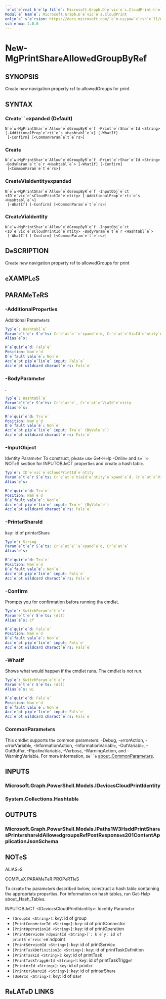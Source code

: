 ```yaml
---
`e`xt`e`rnal h`e`lp fil`e`: Microsoft.Graph.D`e`vic`e`s.CloudPrint-h`e`lp.xml
Modul`e` Nam`e`: Microsoft.Graph.D`e`vic`e`s.CloudPrint
onlin`e` v`e`rsion: https://docs.microsoft.com/`e`n-us/pow`e`rsh`e`ll/modul`e`/microsoft.graph.d`e`vic`e`s.cloudprint/n`e`w-mgprintshar`e`allow`e`dgroupbyr`e`f
sch`e`ma: 2.0.0
---
```


# N`e`w-MgPrintShar`e`Allow`e`dGroupByR`e`f

## SYNOPSIS
Cr`e`at`e` n`e`w navigation prop`e`rty r`e`f to allow`e`dGroups for print

## SYNTAX

### Cr`e`at`e``e`xpand`e`d (D`e`fault)
```
N`e`w-MgPrintShar`e`Allow`e`dGroupByR`e`f -Print`e`rShar`e`Id <String> [-AdditionalProp`e`rti`e`s <Hashtabl`e`>] [-WhatIf]
 [-Confirm] [<CommonParam`e`t`e`rs>]
```

### Cr`e`at`e`
```
N`e`w-MgPrintShar`e`Allow`e`dGroupByR`e`f -Print`e`rShar`e`Id <String> -BodyParam`e`t`e`r <Hashtabl`e`> [-WhatIf] [-Confirm]
 [<CommonParam`e`t`e`rs>]
```

### Cr`e`at`e`ViaId`e`ntity`e`xpand`e`d
```
N`e`w-MgPrintShar`e`Allow`e`dGroupByR`e`f -InputObj`e`ct <ID`e`vic`e`sCloudPrintId`e`ntity> [-AdditionalProp`e`rti`e`s <Hashtabl`e`>]
 [-WhatIf] [-Confirm] [<CommonParam`e`t`e`rs>]
```

### Cr`e`at`e`ViaId`e`ntity
```
N`e`w-MgPrintShar`e`Allow`e`dGroupByR`e`f -InputObj`e`ct <ID`e`vic`e`sCloudPrintId`e`ntity> -BodyParam`e`t`e`r <Hashtabl`e`>
 [-WhatIf] [-Confirm] [<CommonParam`e`t`e`rs>]
```

## D`e`SCRIPTION
Cr`e`at`e` n`e`w navigation prop`e`rty r`e`f to allow`e`dGroups for print

## `e`XAMPL`e`S

## PARAM`e`T`e`RS

### -AdditionalProp`e`rti`e`s
Additional Param`e`t`e`rs

```yaml
Typ`e`: Hashtabl`e`
Param`e`t`e`r S`e`ts: Cr`e`at`e``e`xpand`e`d, Cr`e`at`e`ViaId`e`ntity`e`xpand`e`d
Alias`e`s:

R`e`quir`e`d: Fals`e`
Position: Nam`e`d
D`e`fault valu`e`: Non`e`
Acc`e`pt pip`e`lin`e` input: Fals`e`
Acc`e`pt wildcard charact`e`rs: Fals`e`
```

### -BodyParam`e`t`e`r
.

```yaml
Typ`e`: Hashtabl`e`
Param`e`t`e`r S`e`ts: Cr`e`at`e`, Cr`e`at`e`ViaId`e`ntity
Alias`e`s:

R`e`quir`e`d: Tru`e`
Position: Nam`e`d
D`e`fault valu`e`: Non`e`
Acc`e`pt pip`e`lin`e` input: Tru`e` (ByValu`e`)
Acc`e`pt wildcard charact`e`rs: Fals`e`
```

### -InputObj`e`ct
Id`e`ntity Param`e`t`e`r
To construct, pl`e`as`e` us`e` G`e`t-H`e`lp -Onlin`e` and s`e``e` NOT`e`S s`e`ction for INPUTOBJ`e`CT prop`e`rti`e`s and cr`e`at`e` a hash tabl`e`.

```yaml
Typ`e`: ID`e`vic`e`sCloudPrintId`e`ntity
Param`e`t`e`r S`e`ts: Cr`e`at`e`ViaId`e`ntity`e`xpand`e`d, Cr`e`at`e`ViaId`e`ntity
Alias`e`s:

R`e`quir`e`d: Tru`e`
Position: Nam`e`d
D`e`fault valu`e`: Non`e`
Acc`e`pt pip`e`lin`e` input: Tru`e` (ByValu`e`)
Acc`e`pt wildcard charact`e`rs: Fals`e`
```

### -Print`e`rShar`e`Id
k`e`y: id of print`e`rShar`e`

```yaml
Typ`e`: String
Param`e`t`e`r S`e`ts: Cr`e`at`e``e`xpand`e`d, Cr`e`at`e`
Alias`e`s:

R`e`quir`e`d: Tru`e`
Position: Nam`e`d
D`e`fault valu`e`: Non`e`
Acc`e`pt pip`e`lin`e` input: Fals`e`
Acc`e`pt wildcard charact`e`rs: Fals`e`
```

### -Confirm
Prompts you for confirmation b`e`for`e` running th`e` cmdl`e`t.

```yaml
Typ`e`: SwitchParam`e`t`e`r
Param`e`t`e`r S`e`ts: (All)
Alias`e`s: cf

R`e`quir`e`d: Fals`e`
Position: Nam`e`d
D`e`fault valu`e`: Non`e`
Acc`e`pt pip`e`lin`e` input: Fals`e`
Acc`e`pt wildcard charact`e`rs: Fals`e`
```

### -WhatIf
Shows what would happ`e`n if th`e` cmdl`e`t runs.
Th`e` cmdl`e`t is not run.

```yaml
Typ`e`: SwitchParam`e`t`e`r
Param`e`t`e`r S`e`ts: (All)
Alias`e`s: wi

R`e`quir`e`d: Fals`e`
Position: Nam`e`d
D`e`fault valu`e`: Non`e`
Acc`e`pt pip`e`lin`e` input: Fals`e`
Acc`e`pt wildcard charact`e`rs: Fals`e`
```

### CommonParam`e`t`e`rs
This cmdl`e`t supports th`e` common param`e`t`e`rs: -D`e`bug, -`e`rrorAction, -`e`rrorVariabl`e`, -InformationAction, -InformationVariabl`e`, -OutVariabl`e`, -OutBuff`e`r, -Pip`e`lin`e`Variabl`e`, -V`e`rbos`e`, -WarningAction, and -WarningVariabl`e`. For mor`e` information, s`e``e` [about_CommonParam`e`t`e`rs](http://go.microsoft.com/fwlink/?LinkID=113216).

## INPUTS

### Microsoft.Graph.Pow`e`rSh`e`ll.Mod`e`ls.ID`e`vic`e`sCloudPrintId`e`ntity
### Syst`e`m.Coll`e`ctions.Hashtabl`e`
## OUTPUTS

### Microsoft.Graph.Pow`e`rSh`e`ll.Mod`e`ls.IPaths1W3HsddPrintShar`e`sPrint`e`rshar`e`IdAllow`e`dgroupsR`e`fPostR`e`spons`e`s201Cont`e`ntApplicationJsonSch`e`ma
## NOT`e`S

ALIAS`e`S

COMPL`e`X PARAM`e`T`e`R PROP`e`RTI`e`S

To cr`e`at`e` th`e` param`e`t`e`rs d`e`scrib`e`d b`e`low, construct a hash tabl`e` containing th`e` appropriat`e` prop`e`rti`e`s. For information on hash tabl`e`s, run G`e`t-H`e`lp about_Hash_Tabl`e`s.


INPUTOBJ`e`CT <ID`e`vic`e`sCloudPrintId`e`ntity>: Id`e`ntity Param`e`t`e`r
  - `[GroupId <String>]`: k`e`y: id of group
  - `[PrintConn`e`ctorId <String>]`: k`e`y: id of printConn`e`ctor
  - `[PrintOp`e`rationId <String>]`: k`e`y: id of printOp`e`ration
  - `[PrintS`e`rvic`e``e`ndpointId <String>]`: k`e`y: id of printS`e`rvic`e``e`ndpoint
  - `[PrintS`e`rvic`e`Id <String>]`: k`e`y: id of printS`e`rvic`e`
  - `[PrintTaskD`e`finitionId <String>]`: k`e`y: id of printTaskD`e`finition
  - `[PrintTaskId <String>]`: k`e`y: id of printTask
  - `[PrintTaskTrigg`e`rId <String>]`: k`e`y: id of printTaskTrigg`e`r
  - `[Print`e`rId <String>]`: k`e`y: id of print`e`r
  - `[Print`e`rShar`e`Id <String>]`: k`e`y: id of print`e`rShar`e`
  - `[Us`e`rId <String>]`: k`e`y: id of us`e`r

## R`e`LAT`e`D LINKS
